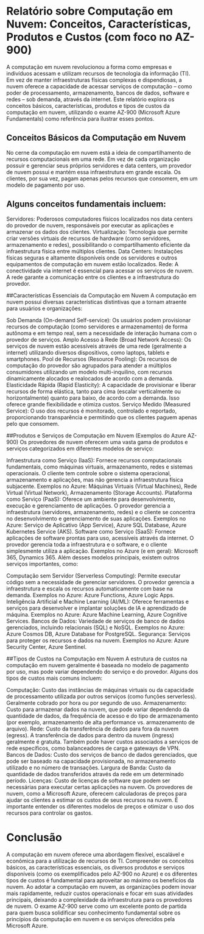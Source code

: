 # Relatório sobre Computação em Nuvem: Conceitos, Características, Produtos e Custos (com foco no AZ-900)
A computação em nuvem revolucionou a forma como empresas e indivíduos acessam e utilizam recursos de tecnologia da informação (TI). Em vez de manter infraestruturas físicas complexas e dispendiosas, a nuvem oferece a capacidade de acessar serviços de computação – como poder de processamento, armazenamento, bancos de dados, software e redes – sob demanda, através da internet. Este relatório explora os conceitos básicos, características, produtos e tipos de custos da computação em nuvem, utilizando o exame AZ-900 (Microsoft Azure Fundamentals) como referência para ilustrar esses pontos.

## Conceitos Básicos da Computação em Nuvem
No cerne da computação em nuvem está a ideia de compartilhamento de recursos computacionais em uma rede. Em vez de cada organização possuir e gerenciar seus próprios servidores e data centers, um provedor de nuvem possui e mantém essa infraestrutura em grande escala. Os clientes, por sua vez, pagam apenas pelos recursos que consomem, em um modelo de pagamento por uso.

## Alguns conceitos fundamentais incluem:

Servidores: Poderosos computadores físicos localizados nos data centers do provedor de nuvem, responsáveis por executar as aplicações e armazenar os dados dos clientes.
Virtualização: Tecnologia que permite criar versões virtuais de recursos de hardware (como servidores, armazenamento e redes), possibilitando o compartilhamento eficiente da infraestrutura física entre múltiplos clientes.
Data Centers: Instalações físicas seguras e altamente disponíveis onde os servidores e outros equipamentos de computação em nuvem estão localizados.
Rede: A conectividade via internet é essencial para acessar os serviços de nuvem. A rede garante a comunicação entre os clientes e a infraestrutura do provedor.

##Características Essenciais da Computação em Nuvem
A computação em nuvem possui diversas características distintivas que a tornam atraente para usuários e organizações:

Sob Demanda (On-demand Self-service): Os usuários podem provisionar recursos de computação (como servidores e armazenamento) de forma autônoma e em tempo real, sem a necessidade de interação humana com o provedor de serviços.
Amplo Acesso à Rede (Broad Network Access): Os serviços de nuvem estão acessíveis através de uma rede (geralmente a internet) utilizando diversos dispositivos, como laptops, tablets e smartphones.
Pool de Recursos (Resource Pooling): Os recursos de computação do provedor são agrupados para atender a múltiplos consumidores utilizando um modelo multi-inquilino, com recursos dinamicamente alocados e realocados de acordo com a demanda.
Elasticidade Rápida (Rapid Elasticity): A capacidade de provisionar e liberar recursos de forma elástica, tanto para cima (escalar verticalmente ou horizontalmente) quanto para baixo, de acordo com a demanda. Isso oferece grande flexibilidade e otimiza custos.
Serviço Medido (Measured Service): O uso dos recursos é monitorado, controlado e reportado, proporcionando transparência e permitindo que os clientes paguem apenas pelo que consomem.

##Produtos e Serviços de Computação em Nuvem (Exemplos do Azure AZ-900)
Os provedores de nuvem oferecem uma vasta gama de produtos e serviços categorizados em diferentes modelos de serviço:

Infraestrutura como Serviço (IaaS): Fornece recursos computacionais fundamentais, como máquinas virtuais, armazenamento, redes e sistemas operacionais. O cliente tem controle sobre o sistema operacional, armazenamento e aplicações, mas não gerencia a infraestrutura física subjacente.
Exemplos no Azure: Máquinas Virtuais (Virtual Machines), Rede Virtual (Virtual Network), Armazenamento (Storage Accounts).
Plataforma como Serviço (PaaS): Oferece um ambiente para desenvolvimento, execução e gerenciamento de aplicações. O provedor gerencia a infraestrutura (servidores, armazenamento, redes) e o cliente se concentra no desenvolvimento e gerenciamento de suas aplicações.
Exemplos no Azure: Serviço de Aplicativo (App Service), Azure SQL Database, Azure Kubernetes Service (AKS).
Software como Serviço (SaaS): Fornece aplicações de software prontas para uso, acessíveis através da internet. O provedor gerencia toda a infraestrutura e o software, e o cliente simplesmente utiliza a aplicação.
Exemplos no Azure (e em geral): Microsoft 365, Dynamics 365.
Além desses modelos principais, existem outros serviços importantes, como:

Computação sem Servidor (Serverless Computing): Permite executar código sem a necessidade de gerenciar servidores. O provedor gerencia a infraestrutura e escala os recursos automaticamente com base na demanda.
Exemplos no Azure: Azure Functions, Azure Logic Apps.
Inteligência Artificial e Machine Learning (AI/ML): Oferece ferramentas e serviços para desenvolver e implantar soluções de IA e aprendizado de máquina.
Exemplos no Azure: Azure Machine Learning, Azure Cognitive Services.
Bancos de Dados: Variedade de serviços de banco de dados gerenciados, incluindo relacionais (SQL) e NoSQL.
Exemplos no Azure: Azure Cosmos DB, Azure Database for PostgreSQL.
Segurança: Serviços para proteger os recursos e dados na nuvem.
Exemplos no Azure: Azure Security Center, Azure Sentinel.

##Tipos de Custos na Computação em Nuvem
A estrutura de custos na computação em nuvem geralmente é baseada no modelo de pagamento por uso, mas pode variar dependendo do serviço e do provedor. Alguns dos tipos de custos mais comuns incluem:

Computação: Custo das instâncias de máquinas virtuais ou da capacidade de processamento utilizada por outros serviços (como funções serverless). Geralmente cobrado por hora ou por segundo de uso.
Armazenamento: Custo para armazenar dados na nuvem, que pode variar dependendo da quantidade de dados, da frequência de acesso e do tipo de armazenamento (por exemplo, armazenamento de alta performance vs. armazenamento de arquivo).
Rede: Custo da transferência de dados para fora da nuvem (egress). A transferência de dados para dentro da nuvem (ingress) geralmente é gratuita. Também pode haver custos associados a serviços de rede específicos, como balanceadores de carga e gateways de VPN.
Bancos de Dados: Custo dos serviços de banco de dados gerenciados, que pode ser baseado na capacidade provisionada, no armazenamento utilizado e no número de transações.
Largura de Banda: Custo da quantidade de dados transferidos através da rede em um determinado período.
Licenças: Custo de licenças de software que podem ser necessárias para executar certas aplicações na nuvem.
Os provedores de nuvem, como a Microsoft Azure, oferecem calculadoras de preços para ajudar os clientes a estimar os custos de seus recursos na nuvem. É importante entender os diferentes modelos de preços e otimizar o uso dos recursos para controlar os gastos.

# Conclusão
A computação em nuvem oferece uma abordagem flexível, escalável e econômica para a utilização de recursos de TI. Compreender os conceitos básicos, as características essenciais, os diversos produtos e serviços disponíveis (como os exemplificados pelo AZ-900 no Azure) e os diferentes tipos de custos é fundamental para aproveitar ao máximo os benefícios da nuvem. Ao adotar a computação em nuvem, as organizações podem inovar mais rapidamente, reduzir custos operacionais e focar em suas atividades principais, deixando a complexidade da infraestrutura para os provedores de nuvem. O exame AZ-900 serve como um excelente ponto de partida para quem busca solidificar seu conhecimento fundamental sobre os princípios da computação em nuvem e os serviços oferecidos pela Microsoft Azure.

